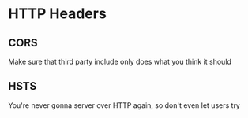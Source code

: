 # HTTP Headers

## CORS

Make sure that third party include only does what you think it should

## HSTS

You're never gonna server over HTTP again, so don't even let users try
